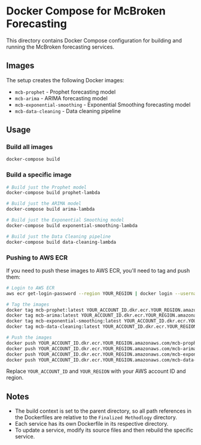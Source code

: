 # Docker Compose for McBroken Forecasting

This directory contains Docker Compose configuration for building and running the McBroken forecasting services.

## Images

The setup creates the following Docker images:

- `mcb-prophet` - Prophet forecasting model
- `mcb-arima` - ARIMA forecasting model
- `mcb-exponential-smoothing` - Exponential Smoothing forecasting model
- `mcb-data-cleaning` - Data cleaning pipeline

## Usage

### Build all images

```bash
docker-compose build
```

### Build a specific image

```bash
# Build just the Prophet model
docker-compose build prophet-lambda

# Build just the ARIMA model
docker-compose build arima-lambda

# Build just the Exponential Smoothing model
docker-compose build exponential-smoothing-lambda

# Build just the Data Cleaning pipeline
docker-compose build data-cleaning-lambda
```

### Pushing to AWS ECR

If you need to push these images to AWS ECR, you'll need to tag and push them:

```bash
# Login to AWS ECR
aws ecr get-login-password --region YOUR_REGION | docker login --username AWS --password-stdin YOUR_ACCOUNT_ID.dkr.ecr.YOUR_REGION.amazonaws.com

# Tag the images
docker tag mcb-prophet:latest YOUR_ACCOUNT_ID.dkr.ecr.YOUR_REGION.amazonaws.com/mcb-prophet-repo:latest
docker tag mcb-arima:latest YOUR_ACCOUNT_ID.dkr.ecr.YOUR_REGION.amazonaws.com/mcb-arima-repo:latest
docker tag mcb-exponential-smoothing:latest YOUR_ACCOUNT_ID.dkr.ecr.YOUR_REGION.amazonaws.com/mcb-exponential-smoothing-repo:latest
docker tag mcb-data-cleaning:latest YOUR_ACCOUNT_ID.dkr.ecr.YOUR_REGION.amazonaws.com/mcb-data-cleaning-repo:latest

# Push the images
docker push YOUR_ACCOUNT_ID.dkr.ecr.YOUR_REGION.amazonaws.com/mcb-prophet-repo:latest
docker push YOUR_ACCOUNT_ID.dkr.ecr.YOUR_REGION.amazonaws.com/mcb-arima-repo:latest
docker push YOUR_ACCOUNT_ID.dkr.ecr.YOUR_REGION.amazonaws.com/mcb-exponential-smoothing-repo:latest
docker push YOUR_ACCOUNT_ID.dkr.ecr.YOUR_REGION.amazonaws.com/mcb-data-cleaning-repo:latest
```

Replace `YOUR_ACCOUNT_ID` and `YOUR_REGION` with your AWS account ID and region.

## Notes

- The build context is set to the parent directory, so all path references in the Dockerfiles are relative to the `Finalized Methodlogy` directory.
- Each service has its own Dockerfile in its respective directory.
- To update a service, modify its source files and then rebuild the specific service.
